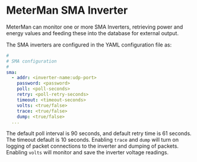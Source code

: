 # MeterMan SMA Inverter

MeterMan can monitor one or more SMA Inverters, retrieving
power and energy values and feeding these into the database for
external output.

The SMA inverters are configured in the YAML configuration file as:

```yaml
#
# SMA configuration
#
sma:
  - addr: <inverter-name:udp-port>
    password: <password>
    poll: <poll-seconds>
    retry: <poll-retry-seconds>
    timeout: <timeout-seconds>
    volts: <true/false>
    trace: <true/false>
    dump: <true/false>
  ...
```

The default poll interval is 90 seconds, and default retry time is 61 seconds.
The timeout default is 10 seconds. Enabling ```trace``` and ```dump``` will turn
on logging of packet connections to the inverter and dumping of packets.
Enabling ```volts``` will monitor and save the inverter voltage readings.
